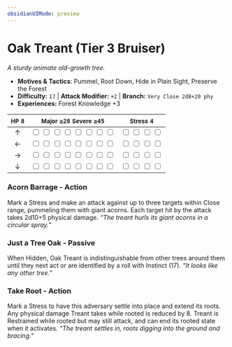 ```yaml
---
obsidianUIMode: preview
---
```

# Oak Treant (Tier 3 Bruiser)

*A sturdy animate old-growth tree.*

- **Motives & Tactics**: Pummel, Root Down, Hide in Plain Sight, Preserve the Forest
- **Difficulty:** `17` | **Attack Modifier:** `+2` | **Branch:** `Very Close 2d8+20 phy`
- **Experiences:** Forest Knowledge +3

| <small>HP</small> `8` | <small>Major</small> `≥28` <small>Severe</small> `≥45` | <small>Stress</small> `4` |
|:-:|:-:|:-:|
| ↑ |  <input type="checkbox" unchecked id="8e968827"> <input type="checkbox" unchecked id="84df1457"> <input type="checkbox" unchecked id="033b3c43"> <input type="checkbox" unchecked id="2a2a3a2f"> <input type="checkbox" unchecked id="b8c62a4d"> <input type="checkbox" unchecked id="1e45742f"> <input type="checkbox" unchecked id="76f3973b"> <input type="checkbox" unchecked id="ae9eb897"> |  <input type="checkbox" unchecked id="6df5a7b7"> <input type="checkbox" unchecked id="0466bd82"> <input type="checkbox" unchecked id="4c158f8d"> <input type="checkbox" unchecked id="889ffddc"> |
| ← |  <input type="checkbox" unchecked id="ad60cc6e"> <input type="checkbox" unchecked id="ee30e002"> <input type="checkbox" unchecked id="916a231a"> <input type="checkbox" unchecked id="920f91dd"> <input type="checkbox" unchecked id="b901b0f1"> <input type="checkbox" unchecked id="80ba2197"> <input type="checkbox" unchecked id="9d356f69"> <input type="checkbox" unchecked id="0dc54a5c"> |  <input type="checkbox" unchecked id="530cfabc"> <input type="checkbox" unchecked id="95a5e6f9"> <input type="checkbox" unchecked id="fb149be5"> <input type="checkbox" unchecked id="36c9c20a"> |
| → |  <input type="checkbox" unchecked id="674874ad"> <input type="checkbox" unchecked id="c5f792d4"> <input type="checkbox" unchecked id="7e30a088"> <input type="checkbox" unchecked id="cd8d52e5"> <input type="checkbox" unchecked id="496c475d"> <input type="checkbox" unchecked id="3bc28db3"> <input type="checkbox" unchecked id="b521def1"> <input type="checkbox" unchecked id="4a3da191"> |  <input type="checkbox" unchecked id="eba2a353"> <input type="checkbox" unchecked id="2e5b707d"> <input type="checkbox" unchecked id="3c6256a0"> <input type="checkbox" unchecked id="baca216c"> |
| ↓ |  <input type="checkbox" unchecked id="f36e33be"> <input type="checkbox" unchecked id="c56b257c"> <input type="checkbox" unchecked id="8b62946c"> <input type="checkbox" unchecked id="d8cb1efb"> <input type="checkbox" unchecked id="16a13082"> <input type="checkbox" unchecked id="a585b451"> <input type="checkbox" unchecked id="348a380b"> <input type="checkbox" unchecked id="56300021"> |  <input type="checkbox" unchecked id="220d6f38"> <input type="checkbox" unchecked id="97a8b0a3"> <input type="checkbox" unchecked id="a0ecdb77"> <input type="checkbox" unchecked id="b24a5ad2"> |

### Acorn Barrage - Action

Mark a Stress and make an attack against up to three targets within Close range, pummeling them with giant acorns. Each target hit by the attack takes 2d10+5 physical damage. *“The treant hurls its giant acorns in a circular spray.”*

### Just a Tree Oak - Passive

When Hidden, Oak Treant is indistinguishable from other trees around them until they next act or are identified by a roll with Instinct (17). *“It looks like any other tree.”*

### Take Root - Action

Mark a Stress to have this adversary settle into place and extend its roots. Any physical damage Treant takes while rooted is reduced by 8. Treant is Restrained while rooted but may still attack, and can end its rooted state when it activates. *“The treant settles in, roots digging into the ground and bracing.”*
